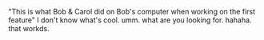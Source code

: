"This is what Bob & Carol did on Bob's computer when working on the first feature"
I don't know what's cool. umm. what are you looking for. hahaha. that workds.
